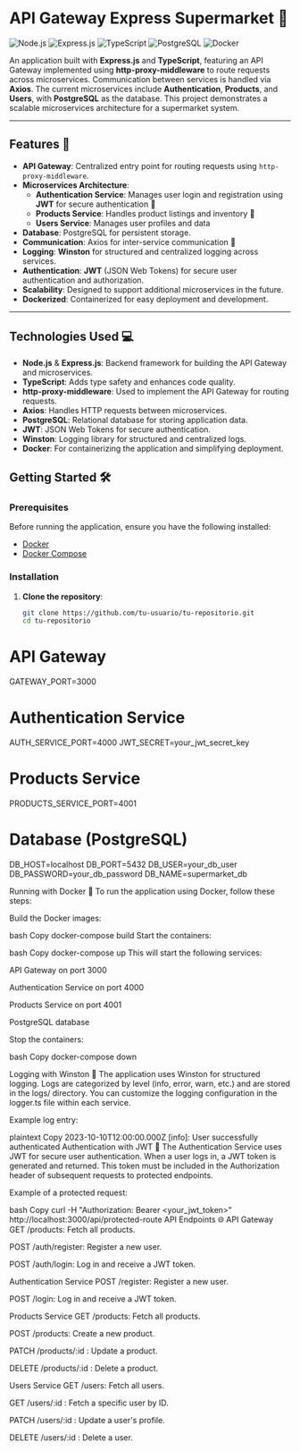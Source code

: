 # API Gateway Express Supermarket 🛒

![Node.js](https://img.shields.io/badge/Node.js-339933?logo=node.js&logoColor=white)
![Express.js](https://img.shields.io/badge/Express.js-000000?logo=express&logoColor=white)
![TypeScript](https://img.shields.io/badge/TypeScript-3178C6?logo=typescript&logoColor=white)
![PostgreSQL](https://img.shields.io/badge/PostgreSQL-316192?logo=postgresql&logoColor=white)
![Docker](https://img.shields.io/badge/Docker-2496ED?logo=docker&logoColor=white)

An application built with **Express.js** and **TypeScript**, featuring an API Gateway implemented using **http-proxy-middleware** to route requests across microservices. Communication between services is handled via **Axios**. The current microservices include **Authentication**, **Products**, and **Users**, with **PostgreSQL** as the database. This project demonstrates a scalable microservices architecture for a supermarket system.

---

## Features 🚀

- **API Gateway**: Centralized entry point for routing requests using `http-proxy-middleware`.
- **Microservices Architecture**:
  - **Authentication Service**: Manages user login and registration using **JWT** for secure authentication 👤
  - **Products Service**: Handles product listings and inventory 🛒
  - **Users Service**: Manages user profiles and data
- **Database**: PostgreSQL for persistent storage.
- **Communication**: Axios for inter-service communication 🔗
- **Logging**: **Winston** for structured and centralized logging across services.
- **Authentication**: **JWT** (JSON Web Tokens) for secure user authentication and authorization.
- **Scalability**: Designed to support additional microservices in the future.
- **Dockerized**: Containerized for easy deployment and development.

---

## Technologies Used 💻

- **Node.js** & **Express.js**: Backend framework for building the API Gateway and microservices.
- **TypeScript**: Adds type safety and enhances code quality.
- **http-proxy-middleware**: Used to implement the API Gateway for routing requests.
- **Axios**: Handles HTTP requests between microservices.
- **PostgreSQL**: Relational database for storing application data.
- **JWT**: JSON Web Tokens for secure authentication.
- **Winston**: Logging library for structured and centralized logs.
- **Docker**: For containerizing the application and simplifying deployment.

## Getting Started 🛠️

### Prerequisites

Before running the application, ensure you have the following installed:

- [Docker](https://www.docker.com/)
- [Docker Compose](https://docs.docker.com/compose/)

### Installation

1. **Clone the repository**:

   ```bash
   git clone https://github.com/tu-usuario/tu-repositorio.git
   cd tu-repositorio

# API Gateway
GATEWAY_PORT=3000

# Authentication Service
AUTH_SERVICE_PORT=4000
JWT_SECRET=your_jwt_secret_key

# Products Service
PRODUCTS_SERVICE_PORT=4001

# Database (PostgreSQL)
DB_HOST=localhost
DB_PORT=5432
DB_USER=your_db_user
DB_PASSWORD=your_db_password
DB_NAME=supermarket_db

Running with Docker 🐳
To run the application using Docker, follow these steps:

Build the Docker images:

bash
Copy
docker-compose build
Start the containers:

bash
Copy
docker-compose up
This will start the following services:

API Gateway on port 3000

Authentication Service on port 4000

Products Service on port 4001

PostgreSQL database

Stop the containers:

bash
Copy
docker-compose down

Logging with Winston 📝
The application uses Winston for structured logging. Logs are categorized by level (info, error, warn, etc.) and are stored in the logs/ directory. You can customize the logging configuration in the logger.ts file within each service.

Example log entry:

plaintext
Copy
2023-10-10T12:00:00.000Z [info]: User successfully authenticated
Authentication with JWT 🔐
The Authentication Service uses JWT for secure user authentication. When a user logs in, a JWT token is generated and returned. This token must be included in the Authorization header of subsequent requests to protected endpoints.

Example of a protected request:

bash
Copy
curl -H "Authorization: Bearer <your_jwt_token>" http://localhost:3000/api/protected-route
API Endpoints 🌐
API Gateway
GET /products: Fetch all products.

POST /auth/register: Register a new user.

POST /auth/login: Log in and receive a JWT token.

Authentication Service
POST /register: Register a new user.

POST /login: Log in and receive a JWT token.

Products Service
GET /products: Fetch all products.

POST /products: Create a new product.

PATCH /products/:id : Update a product.

DELETE /products/:id : Delete a product.

Users Service
GET /users: Fetch all users.

GET /users/:id : Fetch a specific user by ID.

PATCH /users/:id : Update a user's profile.

DELETE /users/:id : Delete a user.
